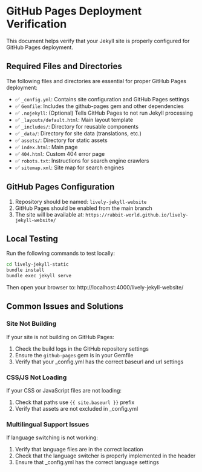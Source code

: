 # GitHub Pages Deployment Verification

This document helps verify that your Jekyll site is properly configured for GitHub Pages deployment.

## Required Files and Directories

The following files and directories are essential for proper GitHub Pages deployment:

- ✅ `_config.yml`: Contains site configuration and GitHub Pages settings
- ✅ `Gemfile`: Includes the github-pages gem and other dependencies
- ✅ `.nojekyll`: (Optional) Tells GitHub Pages to not run Jekyll processing
- ✅ `_layouts/default.html`: Main layout template
- ✅ `_includes/`: Directory for reusable components
- ✅ `_data/`: Directory for site data (translations, etc.)
- ✅ `assets/`: Directory for static assets
- ✅ `index.html`: Main page
- ✅ `404.html`: Custom 404 error page
- ✅ `robots.txt`: Instructions for search engine crawlers
- ✅ `sitemap.xml`: Site map for search engines

## GitHub Pages Configuration

1. Repository should be named: `lively-jekyll-website`
2. GitHub Pages should be enabled from the main branch
3. The site will be available at: `https://rabbit-world.github.io/lively-jekyll-website/`

## Local Testing

Run the following commands to test locally:

```bash
cd lively-jekyll-static
bundle install
bundle exec jekyll serve
```

Then open your browser to: http://localhost:4000/lively-jekyll-website/

## Common Issues and Solutions

### Site Not Building

If your site is not building on GitHub Pages:

1. Check the build logs in the GitHub repository settings
2. Ensure the `github-pages` gem is in your Gemfile
3. Verify that your _config.yml has the correct baseurl and url settings

### CSS/JS Not Loading

If your CSS or JavaScript files are not loading:

1. Check that paths use `{{ site.baseurl }}` prefix
2. Verify that assets are not excluded in _config.yml

### Multilingual Support Issues

If language switching is not working:

1. Verify that language files are in the correct location
2. Check that the language switcher is properly implemented in the header
3. Ensure that _config.yml has the correct language settings